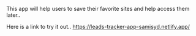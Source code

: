 This app will help users to save their favorite sites and help access them later..

Here is a link to try it out..
https://leads-tracker-app-samisyd.netlify.app/
